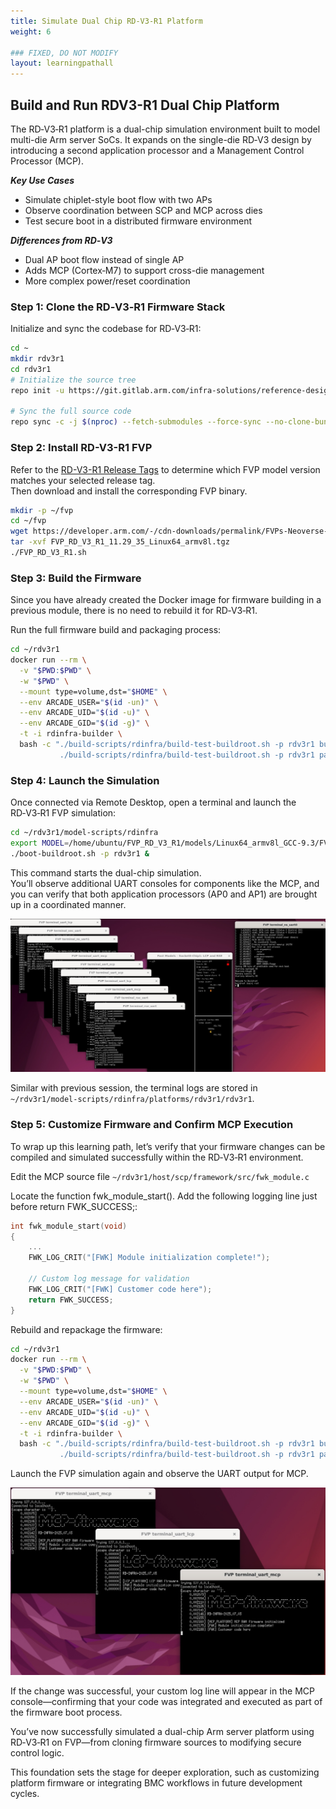 ```yaml
---
title: Simulate Dual Chip RD-V3-R1 Platform
weight: 6

### FIXED, DO NOT MODIFY
layout: learningpathall
---
```


## Build and Run RDV3-R1 Dual Chip Platform

The RD‑V3‑R1 platform is a dual-chip simulation environment built to model multi-die Arm server SoCs. It expands on the single-die RD‑V3 design by introducing a second application processor and a Management Control Processor (MCP).

***Key Use Cases***

- Simulate chiplet-style boot flow with two APs
- Observe coordination between SCP and MCP across dies
- Test secure boot in a distributed firmware environment

***Differences from RD‑V3***
- Dual AP boot flow instead of single AP
- Adds MCP (Cortex‑M7) to support cross-die management
- More complex power/reset coordination

### Step 1: Clone the RD‑V3‑R1 Firmware Stack

Initialize and sync the codebase for RD‑V3‑R1:

```bash
cd ~
mkdir rdv3r1
cd rdv3r1
# Initialize the source tree
repo init -u https://git.gitlab.arm.com/infra-solutions/reference-design/infra-refdesign-manifests.git -m pinned-rdv3r1.xml -b refs/tags/RD-INFRA-2025.07.03 --depth=1

# Sync the full source code
repo sync -c -j $(nproc) --fetch-submodules --force-sync --no-clone-bundle
```

### Step 2: Install RD-V3-R1 FVP

Refer to the [RD-V3-R1 Release Tags](https://neoverse-reference-design.docs.arm.com/en/latest/platforms/rdv3.html#release-tags) to determine which FVP model version matches your selected release tag.  
Then download and install the corresponding FVP binary.

```bash
mkdir -p ~/fvp
cd ~/fvp
wget https://developer.arm.com/-/cdn-downloads/permalink/FVPs-Neoverse-Infrastructure/RD-V3-r1/FVP_RD_V3_R1_11.29_35_Linux64_armv8l.tgz
tar -xvf FVP_RD_V3_R1_11.29_35_Linux64_armv8l.tgz
./FVP_RD_V3_R1.sh
```

### Step 3: Build the Firmware

Since you have already created the Docker image for firmware building in a previous module, there is no need to rebuild it for RD‑V3‑R1.

Run the full firmware build and packaging process:

```bash
cd ~/rdv3r1
docker run --rm \
  -v "$PWD:$PWD" \
  -w "$PWD" \
  --mount type=volume,dst="$HOME" \
  --env ARCADE_USER="$(id -un)" \
  --env ARCADE_UID="$(id -u)" \
  --env ARCADE_GID="$(id -g)" \
  -t -i rdinfra-builder \
  bash -c "./build-scripts/rdinfra/build-test-buildroot.sh -p rdv3r1 build && \
           ./build-scripts/rdinfra/build-test-buildroot.sh -p rdv3r1 package"
```

### Step 4: Launch the Simulation

Once connected via Remote Desktop, open a terminal and launch the RD‑V3‑R1 FVP simulation:

```bash
cd ~/rdv3r1/model-scripts/rdinfra
export MODEL=/home/ubuntu/FVP_RD_V3_R1/models/Linux64_armv8l_GCC-9.3/FVP_RD_V3_R1_R1
./boot-buildroot.sh -p rdv3r1 &
```

This command starts the dual-chip simulation.  
You’ll observe additional UART consoles for components like the MCP, and you can verify that both application processors (AP0 and AP1) are brought up in a coordinated manner.

![img5 alt-text#center](rdv3r1_sim_login.jpg "RDV3 R1 buildroot login")

Similar with previous session, the terminal logs are stored in `~/rdv3r1/model-scripts/rdinfra/platforms/rdv3r1/rdv3r1`.


### Step 5: Customize Firmware and Confirm MCP Execution

To wrap up this learning path, let’s verify that your firmware changes can be compiled and simulated successfully within the RD‑V3‑R1 environment.

Edit the MCP source file `~/rdv3r1/host/scp/framework/src/fwk_module.c`

Locate the function fwk_module_start(). Add the following logging line just before return FWK_SUCCESS;:

```c
int fwk_module_start(void)
{
    ...
    FWK_LOG_CRIT("[FWK] Module initialization complete!");

    // Custom log message for validation
    FWK_LOG_CRIT("[FWK] Customer code here");
    return FWK_SUCCESS;
}
```

Rebuild and repackage the firmware:

```bash
cd ~/rdv3r1
docker run --rm \
  -v "$PWD:$PWD" \
  -w "$PWD" \
  --mount type=volume,dst="$HOME" \
  --env ARCADE_USER="$(id -un)" \
  --env ARCADE_UID="$(id -u)" \
  --env ARCADE_GID="$(id -g)" \
  -t -i rdinfra-builder \
  bash -c "./build-scripts/rdinfra/build-test-buildroot.sh -p rdv3r1 build && \
           ./build-scripts/rdinfra/build-test-buildroot.sh -p rdv3r1 package"
```

Launch the FVP simulation again and observe the UART output for MCP.

![img6 alt-text#center](rdv3r1_sim_codechange.jpg "RDV3 R1 modify firmware")


If the change was successful, your custom log line will appear in the MCP console—confirming that your code was integrated and executed as part of the firmware boot process.

You’ve now successfully simulated a dual-chip Arm server platform using RD‑V3‑R1 on FVP—from cloning firmware sources to modifying secure control logic.

This foundation sets the stage for deeper exploration, such as customizing platform firmware or integrating BMC workflows in future development cycles.
